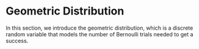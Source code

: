 # Geometric Distribution

In this section, we introduce the geometric distribution, which is a discrete random variable that models the number of Bernoulli trials needed to get a success.